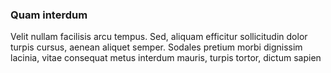 ### Quam interdum

Velit nullam facilisis arcu tempus. Sed, aliquam efficitur sollicitudin dolor turpis cursus, aenean aliquet semper. Sodales pretium morbi dignissim lacinia, vitae consequat metus interdum mauris, turpis tortor, dictum sapien


